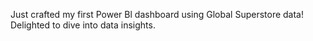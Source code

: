 Just crafted my first Power Bl dashboard using Global Superstore data! Delighted to dive into data insights.

